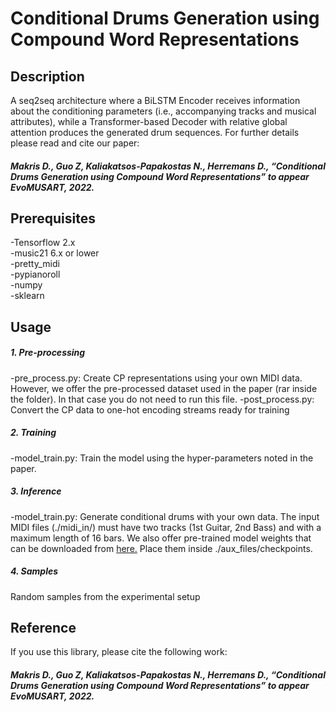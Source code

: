# Conditional Drums Generation using Compound Word Representations

## Description

A seq2seq architecture where a BiLSTM Encoder receives information about the conditioning parameters (i.e., accompanying tracks and musical attributes), while a Transformer-based Decoder with relative global attention produces the generated drum sequences. For further details please read and cite our paper:

##### Makris D., Guo Z, Kaliakatsos-Papakostas N., Herremans D., “Conditional Drums Generation using Compound Word Representations” to appear EvoMUSART, 2022.

## Prerequisites

-Tensorflow 2.x  <br />
-music21 6.x or lower <br />
-pretty_midi <br />
-pypianoroll <br />
-numpy <br />
-sklearn <br />

## Usage

##### 1. Pre-processing

-pre_process.py: Create CP representations using your own MIDI data. However, we offer the pre-processed dataset used in the paper (rar inside the folder). In that case you do not need to run this file.
-post_process.py: Convert the CP data to one-hot encoding streams ready for training

##### 2. Training

-model_train.py: Train the model using the hyper-parameters noted in the paper.

##### 3. Inference

-model_train.py: Generate conditional drums with your own data. The input MIDI files (./midi_in/) must have two tracks (1st Guitar, 2nd Bass) and with a maximum length of 16 bars. We also offer pre-trained model weights that can be downloaded from [here.](https://drive.google.com/file/d/1avyXoSi1mXPONwInKu0hBWbXCHF8CgjC/view?usp=sharing) Place them inside ./aux_files/checkpoints.

##### 4. Samples

Random samples from the experimental setup

## Reference

If you use this library, please cite the following work:

##### Makris D., Guo Z, Kaliakatsos-Papakostas N., Herremans D., “Conditional Drums Generation using Compound Word Representations” to appear EvoMUSART, 2022.
